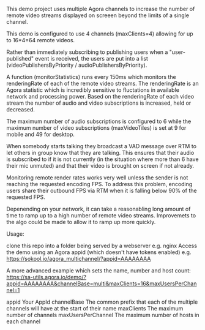 This demo project uses multiple Agora channels to increase the number of remote video streams displayed on screeen beyond the limits of a single channel.

This demo is configured to use 4 channels (maxClients=4) allowing for up to 16*4=64 remote videos.

Rather than immediately subscribing to publishing users when a "user-published" event is received, the users are put into a list (videoPublishersByPriority / audioPublishersByPriority).

A function (monitorStatistics) runs every 150ms which monitors the renderingRate of each of the remote video streams. The renderingRate is an Agora statistic which is incredibly sensitive to fluctations in available network and processing power. Based on the renderingRate of each video stream the number of audio and video subscriptions is increased, held or decreased.

The maximum number of audio subscriptions is configured to 6 while the maximum number of video subscriptions (maxVideoTiles) is set at 9 for mobile and 49 for desktop.

When somebody starts talking they broadcast a VAD message over RTM to let others in group know that they are talking. This ensures that their audio is subscribed to if it is not currently (in the situation where more than 6 have their mic unmuted) and that their video is brought on screen if not already.

Monitoring remote render rates works very well unless the sender is not reaching the requested encoding FPS. To address this problem, encoding users share their outbound FPS via RTM when it is falling below 90% of the requested FPS.

Depenending on your network, it can take a reasonabling long amount of time to ramp up to a high number of remote video streams. Improvemets to the algo could be made to allow it to ramp up more quickly.

Usage:

clone this repo into a folder being served by a webserver e.g. nginx 
Access the demo using an Agora appid (which doesn't have tokens enabled)
e.g. https://sokool.io/agora_multichannel/?appid=AAAAAAAA

A more advanced example which sets the name, number and host count:
https://sa-utils.agora.io/demo/?appid=AAAAAAAA&channelBase=multi&maxClients=16&maxUsersPerChannel=1

appid Your AppId
channelBase The common prefix that each of the multiple channels will have at the start of their name
maxClients The maximum number of channels 
maxUsersPerChannel The maximum number of hosts in each channel

